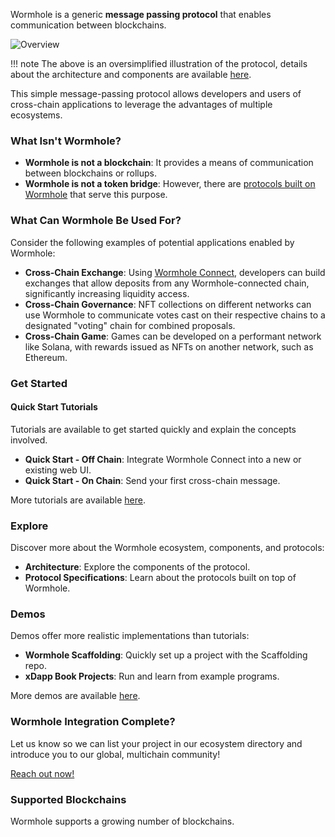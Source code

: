 <!-- 
-->
Wormhole is a generic **message passing protocol** that enables communication between blockchains.

<!-- 
protocol img here
-->

![Overview](/wormhole-mkdocs/images/learn/introduction/overview.webp)

!!! note
    The above is an oversimplified illustration of the protocol, details about the architecture and components are available [here](#).


This simple message-passing protocol allows developers and users of cross-chain applications to leverage the advantages of multiple ecosystems.

### What Isn't Wormhole?

- **Wormhole is not a blockchain**: It provides a means of communication between blockchains or rollups.
- **Wormhole is not a token bridge**: However, there are [protocols built on Wormhole](https://portalbridge.com/#/transfer) that serve this purpose.

### What Can Wormhole Be Used For?

Consider the following examples of potential applications enabled by Wormhole:

- **Cross-Chain Exchange**: Using [Wormhole Connect](#), developers can build exchanges that allow deposits from any Wormhole-connected chain, significantly increasing liquidity access.
- **Cross-Chain Governance**: NFT collections on different networks can use Wormhole to communicate votes cast on their respective chains to a designated "voting" chain for combined proposals.
- **Cross-Chain Game**: Games can be developed on a performant network like Solana, with rewards issued as NFTs on another network, such as Ethereum.

### Get Started

#### Quick Start Tutorials

Tutorials are available to get started quickly and explain the concepts involved.

- **Quick Start - Off Chain**: Integrate Wormhole Connect into a new or existing web UI.
- **Quick Start - On Chain**: Send your first cross-chain message.

More tutorials are available [here](#).

### Explore

Discover more about the Wormhole ecosystem, components, and protocols:

- **Architecture**: Explore the components of the protocol.
- **Protocol Specifications**: Learn about the protocols built on top of Wormhole.

### Demos

Demos offer more realistic implementations than tutorials:

- **Wormhole Scaffolding**: Quickly set up a project with the Scaffolding repo.
- **xDapp Book Projects**: Run and learn from example programs.

More demos are available [here](#).


<!-- in box -->
### Wormhole Integration Complete?

Let us know so we can list your project in our ecosystem directory and introduce you to our global, multichain community!

[Reach out now!](#)

### Supported Blockchains

Wormhole supports a growing number of blockchains.
